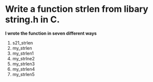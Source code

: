# Write a function **strlen** from libary string.h in C.
 **I wrote the function in seven different ways**
 1. s21_strlen
 2. my_strlen
 3. my_strlen1
 4. my_strlne2
 5. my_strlen3
 6. my_strlen4
 7. my_strlen5

